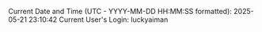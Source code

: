 Current Date and Time (UTC - YYYY-MM-DD HH:MM:SS formatted): 2025-05-21 23:10:42
Current User's Login: luckyaiman
